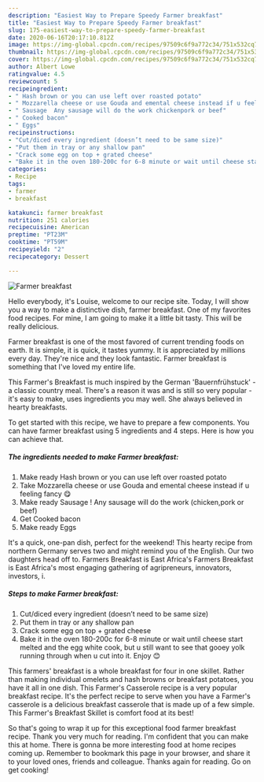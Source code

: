 ```yaml
---
description: "Easiest Way to Prepare Speedy Farmer breakfast"
title: "Easiest Way to Prepare Speedy Farmer breakfast"
slug: 175-easiest-way-to-prepare-speedy-farmer-breakfast
date: 2020-06-16T20:17:10.812Z
image: https://img-global.cpcdn.com/recipes/97509c6f9a772c34/751x532cq70/farmer-breakfast-recipe-main-photo.jpg
thumbnail: https://img-global.cpcdn.com/recipes/97509c6f9a772c34/751x532cq70/farmer-breakfast-recipe-main-photo.jpg
cover: https://img-global.cpcdn.com/recipes/97509c6f9a772c34/751x532cq70/farmer-breakfast-recipe-main-photo.jpg
author: Albert Lowe
ratingvalue: 4.5
reviewcount: 5
recipeingredient:
- " Hash brown or you can use left over roasted potato"
- " Mozzarella cheese or use Gouda and emental cheese instead if u feeling fancy "
- " Sausage  Any sausage will do the work chickenpork or beef"
- " Cooked bacon"
- " Eggs"
recipeinstructions:
- "Cut/diced every ingredient (doesn’t need to be same size)"
- "Put them in tray or any shallow pan"
- "Crack some egg on top + grated cheese"
- "Bake it in the oven 180-200c for 6-8 minute or wait until cheese start melted and the egg white cook, but u still want to see that gooey yolk running through when u cut into it. Enjoy 😊"
categories:
- Recipe
tags:
- farmer
- breakfast

katakunci: farmer breakfast 
nutrition: 251 calories
recipecuisine: American
preptime: "PT23M"
cooktime: "PT59M"
recipeyield: "2"
recipecategory: Dessert

---
```



![Farmer breakfast](https://img-global.cpcdn.com/recipes/97509c6f9a772c34/751x532cq70/farmer-breakfast-recipe-main-photo.jpg)

Hello everybody, it's Louise, welcome to our recipe site. Today, I will show you a way to make a distinctive dish, farmer breakfast. One of my favorites food recipes. For mine, I am going to make it a little bit tasty. This will be really delicious.

Farmer breakfast is one of the most favored of current trending foods on earth. It is simple, it is quick, it tastes yummy. It is appreciated by millions every day. They're nice and they look fantastic. Farmer breakfast is something that I've loved my entire life.

This Farmer&#39;s Breakfast is much inspired by the German &#39;Bauernfrühstuck&#39; - a classic country meal. There&#39;s a reason it was and is still so very popular - it&#39;s easy to make, uses ingredients you may well. She always believed in hearty breakfasts.


To get started with this recipe, we have to prepare a few components. You can have farmer breakfast using 5 ingredients and 4 steps. Here is how you can achieve that.

<!--inarticleads1-->

##### The ingredients needed to make Farmer breakfast:

1. Make ready  Hash brown or you can use left over roasted potato
1. Take  Mozzarella cheese or use Gouda and emental cheese instead if u feeling fancy 😋
1. Make ready  Sausage ! Any sausage will do the work (chicken,pork or beef)
1. Get  Cooked bacon
1. Make ready  Eggs


It&#39;s a quick, one-pan dish, perfect for the weekend! This hearty recipe from northern Germany serves two and might remind you of the English. Our two daughters head off to. Farmers Breakfast is East Africa&#39;s Farmers Breakfast is East Africa&#39;s most engaging gathering of agripreneurs, innovators, investors, i. 

<!--inarticleads2-->

##### Steps to make Farmer breakfast:

1. Cut/diced every ingredient (doesn’t need to be same size)
1. Put them in tray or any shallow pan
1. Crack some egg on top + grated cheese
1. Bake it in the oven 180-200c for 6-8 minute or wait until cheese start melted and the egg white cook, but u still want to see that gooey yolk running through when u cut into it. Enjoy 😊


This farmers&#39; breakfast is a whole breakfast for four in one skillet. Rather than making individual omelets and hash browns or breakfast potatoes, you have it all in one dish. This Farmer&#39;s Casserole recipe is a very popular breakfast recipe. It&#39;s the perfect recipe to serve when you have a Farmer&#39;s casserole is a delicious breakfast casserole that is made up of a few simple. This Farmer&#39;s Breakfast Skillet is comfort food at its best! 

So that's going to wrap it up for this exceptional food farmer breakfast recipe. Thank you very much for reading. I'm confident that you can make this at home. There is gonna be more interesting food at home recipes coming up. Remember to bookmark this page in your browser, and share it to your loved ones, friends and colleague. Thanks again for reading. Go on get cooking!
